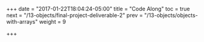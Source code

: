 +++
date = "2017-01-22T18:04:24-05:00"
title = "Code Along"
toc = true
next = "/13-objects/final-project-deliverable-2"
prev = "/13-objects/objects-with-arrays"
weight = 9

+++
